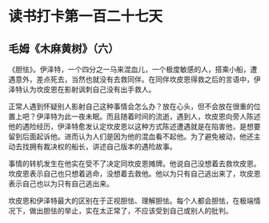 读书打卡第一百二十七天
===

毛姆《木麻黄树》（六）
---

《胆怯》。伊泽特，一个四分之一马来混血儿，一个极度敏感的人，搭乘小船，遭遇意外，差点死去，当然也就没有去救同伴。在同伴坎皮恩得救之后的言语中，伊泽特认为坎皮恩在影射讽刺自己没有出手救人。

正常人遇到怀疑别人影射自己这种事情会怎么办？放在心头，但不会放在很重的位置上吧？伊泽特为此一夜未眠。而且随着时间的流逝，遇到人，坎皮恩向旁人陈述他的遇险经历，伊泽特愈发认定坎皮恩以这种方式陈述遭遇就是在陷害他，是想要留到后面起诉他。进而认为人们是因为他的混血看不起他。为了避免被动，他还主动去找拥有裁决权的船长，讲述自己版本的遇险故事。

事情的转机发生在他实在受不了决定同坎皮恩摊牌。他说自己没想着去救坎皮恩。坎皮恩表示自己也只想着逃命，没想着去救他。他以为只有自己逃出来了，坎皮恩表示自己也以为只有自己逃出来。

坎皮恩和伊泽特最大的区别在于正视胆怯、理解胆怯。每个人都会胆怯，在极端情况下，做出胆怯的举止，实在太正常了，不应该受到自己或别人的批判。